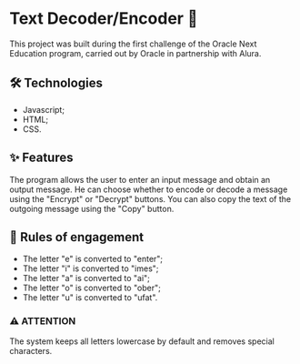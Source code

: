 # Text Decoder/Encoder 🔎

This project was built during the first challenge of the Oracle Next Education program, carried out by Oracle in partnership with Alura.

## 🛠️ Technologies
- Javascript;
- HTML;
- CSS.

## ✨ Features
The program allows the user to enter an input message and obtain an output message. He can choose whether to encode or decode a message using the "Encrypt" or "Decrypt" buttons. You can also copy the text of the outgoing message using the "Copy" button.

## 📑 Rules of engagement
- The letter "e" is converted to "enter";
- The letter "i" is converted to "imes";
- The letter "a" is converted to "ai";
- The letter "o" is converted to "ober";
- The letter "u" is converted to "ufat".

### ⚠️ ATTENTION
The system keeps all letters lowercase by default and removes special characters.